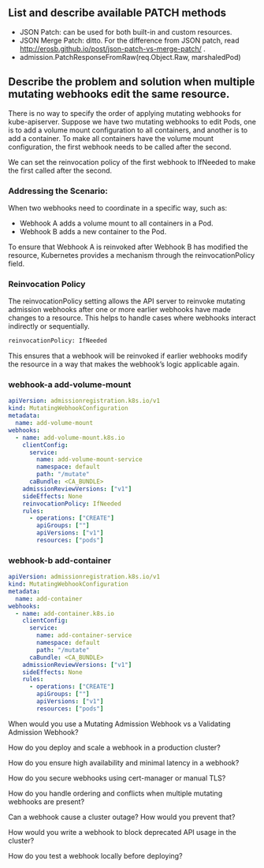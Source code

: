 ## List and describe available PATCH methods
- JSON Patch: can be used for both built-in and custom resources.
- JSON Merge Patch: ditto. For the difference from JSON patch, read http://erosb.github.io/post/json-patch-vs-merge-patch/ .
- admission.PatchResponseFromRaw(req.Object.Raw, marshaledPod)

## Describe the problem and solution when multiple mutating webhooks edit the same resource.

There is no way to specify the order of applying mutating webhooks for kube-apiserver.
Suppose we have two mutating webhooks to edit Pods, one is to add a volume mount configuration to all containers, and another is to add a container. 
To make all containers have the volume mount configuration, the first webhook needs to be called after the second.

We can set the reinvocation policy of the first webhook to IfNeeded to make the first called after the second.

### Addressing the Scenario:
When two webhooks need to coordinate in a specific way, such as:

- Webhook A adds a volume mount to all containers in a Pod.
- Webhook B adds a new container to the Pod.

To ensure that Webhook A is reinvoked after Webhook B has modified the resource, Kubernetes provides a mechanism through the reinvocationPolicy field.

### Reinvocation Policy
The reinvocationPolicy setting allows the API server to reinvoke mutating admission webhooks after one or more earlier webhooks have made changes to a resource. This helps to handle cases where webhooks interact indirectly or sequentially.

```bash
reinvocationPolicy: IfNeeded
```
This ensures that a webhook will be reinvoked if earlier webhooks modify the resource in a way that makes the webhook’s logic applicable again.

### webhook-a add-volume-mount
```yaml
apiVersion: admissionregistration.k8s.io/v1
kind: MutatingWebhookConfiguration
metadata:
  name: add-volume-mount
webhooks:
  - name: add-volume-mount.k8s.io
    clientConfig:
      service:
        name: add-volume-mount-service
        namespace: default
        path: "/mutate"
      caBundle: <CA_BUNDLE>
    admissionReviewVersions: ["v1"]
    sideEffects: None
    reinvocationPolicy: IfNeeded
    rules:
      - operations: ["CREATE"]
        apiGroups: [""]
        apiVersions: ["v1"]
        resources: ["pods"]
```
### webhook-b add-container

```yaml
apiVersion: admissionregistration.k8s.io/v1
kind: MutatingWebhookConfiguration
metadata:
  name: add-container
webhooks:
  - name: add-container.k8s.io
    clientConfig:
      service:
        name: add-container-service
        namespace: default
        path: "/mutate"
      caBundle: <CA_BUNDLE>
    admissionReviewVersions: ["v1"]
    sideEffects: None
    rules:
      - operations: ["CREATE"]
        apiGroups: [""]
        apiVersions: ["v1"]
        resources: ["pods"]
```

When would you use a Mutating Admission Webhook vs a Validating Admission Webhook?

How do you deploy and scale a webhook in a production cluster?

How do you ensure high availability and minimal latency in a webhook?

How do you secure webhooks using cert-manager or manual TLS?

How do you handle ordering and conflicts when multiple mutating webhooks are present?

Can a webhook cause a cluster outage? How would you prevent that?

How would you write a webhook to block deprecated API usage in the cluster?

How do you test a webhook locally before deploying?

